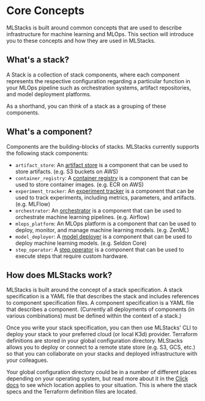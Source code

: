# Core Concepts

MLStacks is built around common concepts that are used to describe
infrastructure for machine learning and MLOps. This section will introduce you
to these concepts and how they are used in MLStacks.

## What's a stack?

A Stack is a collection of stack components, where each component represents the
respective configuration regarding a particular function in your MLOps pipeline
such as orchestration systems, artifact repositories, and model deployment
platforms.

As a shorthand, you can think of a stack as a grouping of these components.

## What's a component?

Components are the building-blocks of stacks. MLStacks currently supports the
following stack components:

- `artifact_store`: An [artifact store](https://docs.zenml.io/stacks-and-components/component-guide/artifact-stores) is a component that can be used to store
  artifacts. (e.g. S3 buckets on AWS)
- `container_registry`: A [container registry](https://docs.zenml.io/stacks-and-components/component-guide/container-registries) is a component that can be used to
  store container images. (e.g. ECR on AWS)
- `experiment_tracker`: An [experiment tracker](https://docs.zenml.io/stacks-and-components/component-guide/experiment-trackers) is a component that can be used to
  track experiments, including metrics, parameters, and artifacts. (e.g. MLFlow)
- `orchestrator`: An [orchestrator](https://docs.zenml.io/stacks-and-components/component-guide/orchestrators) is a component that can be used to orchestrate
  machine learning pipelines. (e.g. Airflow)
- `mlops_platform`: An MLOps platform is a component that can be used to deploy,
  monitor, and manage machine learning models. (e.g. ZenML)
- `model_deployer`: A [model deployer](https://docs.zenml.io/stacks-and-components/component-guide/model-deployers) is a component that can be used to deploy
  machine learning models. (e.g. Seldon Core)
- `step_operator`: A [step operator](https://docs.zenml.io/stacks-and-components/component-guide/step-operators) is a component that can be used to execute
  steps that require custom hardware.

## How does MLStacks work?

MLStacks is built around the concept of a stack specification. A stack
specification is a YAML file that describes the stack and includes references to
component specification files. A component specification is a YAML file that
describes a component. (Currently all deployments of components (in various
combinations) must be defined within the context of a stack.)

Once you write your stack specification, you can then use MLStacks' CLI to
deploy your stack to your preferred cloud (or local K3d) provider. Terraform
definitions are stored in your global configuration directory. MLStacks allows
you to deploy or connect to a remote state store (e.g. S3, GCS, etc.) so that
you can collaborate on your stacks and deployed infrastructure with your
colleagues.

Your global configuration directory could be in a number of different places depending
on your operating system, but read more about it in the
[Click docs](https://click.palletsprojects.com/en/8.1.x/api/#click.get_app_dir)
to see which location applies to your situation. This is where the stack specs
and the Terraform definition files are located.
